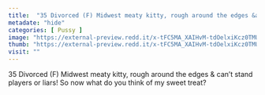 ```yaml
---
title:  "35 Divorced (F) Midwest meaty kitty, rough around the edges &amp; can’t stand players or liars! So now what do you think of my sweet treat?"
metadate: "hide"
categories: [ Pussy ]
image: "https://external-preview.redd.it/x-tFC5MA_XAIHvM-tdOelxiKcz0TMUhd5kbiThUTMK0.jpg?auto=webp&s=7d3acc3f968e3b10a7ecfc422b5fbc5ff8c92143"
thumb: "https://external-preview.redd.it/x-tFC5MA_XAIHvM-tdOelxiKcz0TMUhd5kbiThUTMK0.jpg?width=1080&crop=smart&auto=webp&s=b1d4fbf3e7878da8773057bf4439860e61d74167"
visit: ""
---
```

35 Divorced (F) Midwest meaty kitty, rough around the edges &amp; can’t stand players or liars! So now what do you think of my sweet treat?

